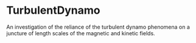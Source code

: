 # TurbulentDynamo
An investigation of the reliance of the turbulent dynamo phenomena on a juncture of length scales of the magnetic and kinetic fields.
